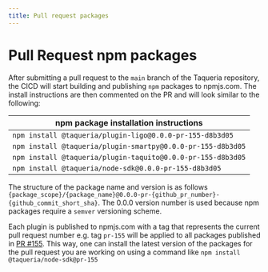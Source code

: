 ```yaml
---
title: Pull request packages
---
```


# Pull Request npm packages

After submitting a pull request to the `main` branch of the Taqueria repository, the CICD will start building and publishing `npm` packages to npmjs.com. The install instructions are then commented on the PR and will look similar to the following:

| npm package installation instructions |
| ------------------------------------- |
| `npm install @taqueria/plugin-ligo@0.0.0-pr-155-d8b3d05` |
| `npm install @taqueria/plugin-smartpy@0.0.0-pr-155-d8b3d05` |
| `npm install @taqueria/plugin-taquito@0.0.0-pr-155-d8b3d05` |
| `npm install @taqueria/node-sdk@0.0.0-pr-155-d8b3d05` |

The structure of the package name and version is as follows `{package_scope}/{package_name}@0.0.0-pr-{github_pr_number}-{github_commit_short_sha}`. The 0.0.0 version number is used because npm packages require a `semver` versioning scheme. 

Each plugin is published to npmjs.com with a tag that represents the current pull request number e.g. tag `pr-155` will be applied to all packages published in [PR #155](https://github.com/ecadlabs/taqueria/pull/155). This way, one can install the latest version of the packages for the pull request you are working on using a command like `npm install @taqueria/node-sdk@pr-155`
